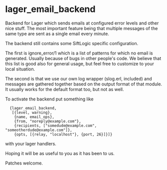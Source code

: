 lager_email_backend
===================

Backend for Lager which sends emails at configured error levels and
other nice stuff.  The most important feature being that multiple
messages of the same type are sent as a single email every minute.

The backend still contains some SiftLogic specific configuration.

The first is ignore_error/1 which is a list of patterns for which no
email is generated.  Usually because of bugs in other people's code.
We believe that this list is good also for general usage, but feel
free to customize to your local situation.

The second is that we use our own log wrapper (slog.erl, included) and
messages are gathered together based on the output format of that
module.  It usually works for the default format too, but not as well.

To activate the backend put something like

      {lager_email_backend,
       [{level, warning},
        {name, email_ops},
        {from, "noreply@example.com"},
        {recipients, ["somedude@example.com", "someotherdude@example.com"]},
        {opts, [{relay, "localhost"}, {port, 26}]}]}

with your lager handlers.

Hoping it will be as useful to you as it has been to us.

Patches welcome.
